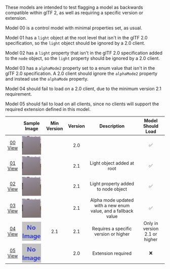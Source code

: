 These models are intended to test flagging a model as backwards compatible within glTF 2, as well as requiring a specific version or extension.  

Model 00 is a control model with minimal properties set, as usual.  

Model 01 has a `light` object at the root level that isn't in the glTF 2.0 specification,
so the `light` object should be ignored by a 2.0 client.  

Model 02 has a `light` property that isn't in the glTF 2.0 specification added to the `node` object,
so the `light` property should be ignored by a 2.0 client.  

Model 03 has a `alphaMode2` property set to a enum value that isn't in the glTF 2.0 specification.
A 2.0 client should ignore the `alphaMode2` property and instead use the `alphaMode` property.  

Model 04 should fail to load on a 2.0 client, due to the minimum version 2.1 requirement.  

Model 05 should fail to load on all clients, since no clients will support the required extension defined in this model.  

|   | Sample Image | Min Version | Version | Description | Model Should Load |
| :---: | :---: | :---: | :---: | :---: | :---: |
| [00](Compatibility_00.gltf)<br>[View](https://bghgary.github.io/glTF-Asset-Generator/Preview/BabylonJS/?fileName=Compatibility_00.gltf) | [<img src="Figures/Thumbnails/Compatibility_00.png" align="middle">](SampleImages/Compatibility_00.png) |   | 2.0 |   | :white_check_mark: |
| [01](Compatibility_01.gltf)<br>[View](https://bghgary.github.io/glTF-Asset-Generator/Preview/BabylonJS/?fileName=Compatibility_01.gltf) | [<img src="Figures/Thumbnails/Compatibility_01.png" align="middle">](SampleImages/Compatibility_01.png) |   | 2.1 | Light object added at root | :white_check_mark: |
| [02](Compatibility_02.gltf)<br>[View](https://bghgary.github.io/glTF-Asset-Generator/Preview/BabylonJS/?fileName=Compatibility_02.gltf) | [<img src="Figures/Thumbnails/Compatibility_02.png" align="middle">](SampleImages/Compatibility_02.png) |   | 2.1 | Light property added to node object | :white_check_mark: |
| [03](Compatibility_03.gltf)<br>[View](https://bghgary.github.io/glTF-Asset-Generator/Preview/BabylonJS/?fileName=Compatibility_03.gltf) | [<img src="Figures/Thumbnails/Compatibility_03.png" align="middle">](SampleImages/Compatibility_03.png) |   | 2.1 | Alpha mode updated with a new enum value, and a fallback value | :white_check_mark: |
| [04](Compatibility_04.gltf)<br>[View](https://bghgary.github.io/glTF-Asset-Generator/Preview/BabylonJS/?fileName=Compatibility_04.gltf) | [<img src="Figures/Thumbnails/Compatibility_04.png" align="middle">](SampleImages/Compatibility_04.png) | 2.1 | 2.1 | Requires a specific version or higher | Only in version 2.1 or higher |
| [05](Compatibility_05.gltf)<br>[View](https://bghgary.github.io/glTF-Asset-Generator/Preview/BabylonJS/?fileName=Compatibility_05.gltf) | [<img src="Figures/Thumbnails/Compatibility_05.png" align="middle">](SampleImages/Compatibility_05.png) |   | 2.0 | Extension required | :x: |

